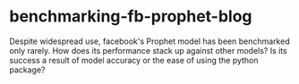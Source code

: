 # benchmarking-fb-prophet-blog
Despite widespread use, facebook's Prophet model has been benchmarked only rarely. How does its performance stack up against other models? Is its success a result of model accuracy or the ease of using the python package?

